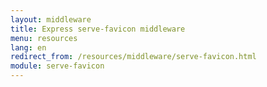 ```yaml
---
layout: middleware
title: Express serve-favicon middleware
menu: resources
lang: en
redirect_from: /resources/middleware/serve-favicon.html
module: serve-favicon
---
```

